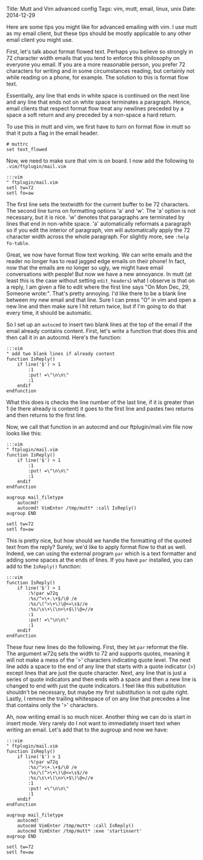 Title: Mutt and Vim advanced config
Tags: vim, mutt, email, linux, unix
Date: 2014-12-29

Here are some tips you might like for advanced emailing with vim.  I use mutt
as my email client, but these tips should be mostly applicable to any other
email client you might use.


First, let's talk about format flowed text.  Perhaps you believe so strongly in
72 character width emails that you tend to enforce this philosophy on everyone
you email.  If you are a more reasonable person, you prefer 72 characters for
writing and in some circumstances reading, but certainly not while reading on a
phone, for example.  The solution to this is format flow text.

Essentially, any line that ends in white space is continued on the next line
and any line that ends not on white space terminates a paragraph.  Hence,
email clients that respect format flow treat any newlines preceded by a space
a soft return and any preceded by a non-space a hard return.

To use this in mutt and vim, we first have to turn on format flow in mutt so
that it puts a flag in the email header.

    # muttrc
    set text_flowed

Now, we need to make sure that vim is on board.  I now add the following to
`.vim/ftplugin/mail.vim`

    :::vim
    " ftplugin/mail.vim
    setl tw=72
    setl fo=aw

The first line sets the textwidth for the current buffer to be 72 characters.
The second line turns on formatting options 'a' and 'w'.  The 'a' option is
not necessary, but it is nice.  'w' denotes that paragraphs are terminated by
lines that end in non-white space.  'a' automatically reformats a paragraph so
if you edit the interior of paragraph, vim will automatically apply the 72
character width across the whole paragraph.  For slightly more, see
`:help fo-table`.

Great, we now have format flow text working.  We can write emails and the
reader no longer has to read jagged edge emails on their phone!  In fact, now
that the emails are no longer so ugly, we might have email conversations with
people!  But now we have a new annoyance.  In mutt (at least this is the case
without setting `edit_headers`) what I observe is that on a reply, I am given
a file to edit where the first line says "On Mon Dec, 29, Someone wrote:".
That's pretty annoying.  I'd like there to be a blank line between my new email
and that line.  Sure I can press "O" in vim and open a new line and then make
sure I hit return twice, but if I'm going to do that every time, it should be
automatic.

So I set up an `autocmd` to insert two blank lines at the top of the email if
the email already contains content.  First, let's write a function that does
this and then call it in an autocmd.  Here's the function:

    :::vim
    " add two blank lines if already content
    function IsReply()
        if line('$') > 1
            :1
            :put! =\"\n\n\"
            :1
        endif
    endfunction

What this does is checks the line number of the last line, if it is greater
than 1 (ie there already is content) it goes to the first line and pastes two
returns and then returns to the first line.

Now, we call that function in an autocmd and our ftplugin/mail.vim file now
looks like this:

    :::vim
    " ftplugin/mail.vim
    function IsReply()
        if line('$') > 1
            :1
            :put! =\"\n\n\"
            :1
        endif
    endfunction

    augroup mail_filetype
        autocmd!
        autocmd! VimEnter /tmp/mutt* :call IsReply()
    augroup END

    setl tw=72
    setl fo=aw

This is pretty nice, but how should we handle the formatting of the quoted text
from the reply?  Surely, we'd like to apply format flow to that as well.
Indeed, we can using the external program `par` which is a text formatter and
adding some spaces at the ends of lines.  If you have `par` installed, you can
add to the `IsReply()` function:

    :::vim
    function IsReply()
        if line('$') > 1
            :%!par w72q
            :%s/^>\+.\+$/\0 /e
            :%s/\(^>\+\)\@<=\s$//e
            :%s/\s\+\(\n>\+$\)\@=//e
            :1
            :put! =\"\n\n\"
            :1
        endif
    endfunction

These four new lines do the following.  First, they let `par` reformat the
file.  The argument w72q sets the width to 72 and supports quotes, meaning it
will not make a mess of the '>' characters indicating quote level.  The next
line adds a space to the end of any line that starts with a quote indicator (>)
except lines that are just the quote character.  Next, any line that is just a
series of quote indicators and then ends with a space and then a new line is
changed to end with just the quote indicators.  I feel like this substitution
shouldn't be necessary, but maybe my first substitution is not quite right.
Lastly, I remove the trailing whitespace of on any line that precedes a line
that contains only the '>' characters.

Ah, now writing email is so much nicer.  Another thing we can do is start in
insert mode.  Very rarely do I not want to immediately insert text when writing
an email.  Let's add that to the augroup and now we have:

    :::vim
    " ftplugin/mail.vim
    function IsReply()
        if line('$') > 1
            :%!par w72q
            :%s/^>\+.\+$/\0 /e
            :%s/\(^>\+\)\@<=\s$//e
            :%s/\s\+\(\n>\+$\)\@=//e
            :1
            :put! =\"\n\n\"
            :1
        endif
    endfunction

    augroup mail_filetype
        autocmd!
        autocmd VimEnter /tmp/mutt* :call IsReply()
        autocmd VimEnter /tmp/mutt* :exe 'startinsert'
    augroup END

    setl tw=72
    setl fo=aw


